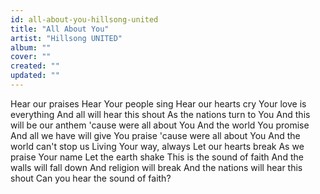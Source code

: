```yaml
---
id: all-about-you-hillsong-united
title: "All About You"
artist: "Hillsong UNITED"
album: ""
cover: ""
created: ""
updated: ""
---
```


Hear our praises
Hear Your people sing
Hear our hearts cry
Your love is everything
And all will hear this shout
As the nations turn to You
And this will be our anthem
'cause were all about You
And the world You promise
And all we have will give You praise
'cause were all about You
And the world can't stop us
Living Your way, always
Let our hearts break
As we praise Your name
Let the earth shake
This is the sound of faith
And the walls will fall down
And religion will break
And the nations will hear this shout
Can you hear the sound of faith?